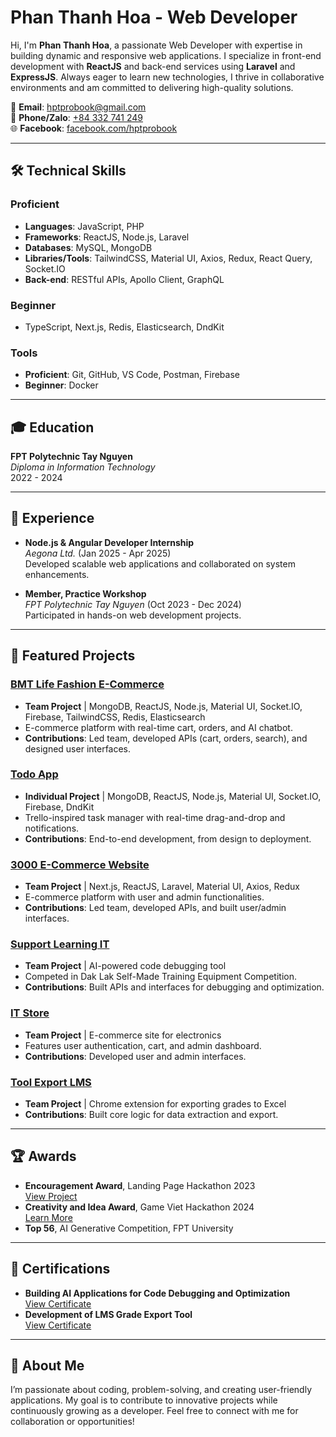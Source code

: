 # Phan Thanh Hoa - Web Developer

Hi, I'm **Phan Thanh Hoa**, a passionate Web Developer with expertise in building dynamic and responsive web applications. I specialize in front-end development with **ReactJS** and back-end services using **Laravel** and **ExpressJS**. Always eager to learn new technologies, I thrive in collaborative environments and am committed to delivering high-quality solutions.

📧 **Email**: [hptprobook@gmail.com](mailto:hptprobook@gmail.com)  
📱 **Phone/Zalo**: [+84 332 741 249](https://zalo.me/0332741249)  
🌐 **Facebook**: [facebook.com/hptprobook](https://www.facebook.com/hptprobook)

---

## 🛠️ Technical Skills

### Proficient
- **Languages**: JavaScript, PHP
- **Frameworks**: ReactJS, Node.js, Laravel
- **Databases**: MySQL, MongoDB
- **Libraries/Tools**: TailwindCSS, Material UI, Axios, Redux, React Query, Socket.IO
- **Back-end**: RESTful APIs, Apollo Client, GraphQL

### Beginner
- TypeScript, Next.js, Redis, Elasticsearch, DndKit

### Tools
- **Proficient**: Git, GitHub, VS Code, Postman, Firebase
- **Beginner**: Docker

---

## 🎓 Education
**FPT Polytechnic Tay Nguyen**  
*Diploma in Information Technology*  
2022 - 2024

---

## 💼 Experience
- **Node.js & Angular Developer Internship**  
  *Aegona Ltd.* (Jan 2025 - Apr 2025)  
  Developed scalable web applications and collaborated on system enhancements.

- **Member, Practice Workshop**  
  *FPT Polytechnic Tay Nguyen* (Oct 2023 - Dec 2024)  
  Participated in hands-on web development projects.

---

## 📂 Featured Projects

### [BMT Life Fashion E-Commerce](https://github.com/hptprobook/datn)
- **Team Project** | MongoDB, ReactJS, Node.js, Material UI, Socket.IO, Firebase, TailwindCSS, Redis, Elasticsearch
- E-commerce platform with real-time cart, orders, and AI chatbot.
- **Contributions**: Led team, developed APIs (cart, orders, search), and designed user interfaces.

### [Todo App](https://github.com/hptprobook/frontend-framework)
- **Individual Project** | MongoDB, ReactJS, Node.js, Material UI, Socket.IO, Firebase, DndKit
- Trello-inspired task manager with real-time drag-and-drop and notifications.
- **Contributions**: End-to-end development, from design to deployment.

### [3000 E-Commerce Website](https://github.com/hptprobook/3000)
- **Team Project** | Next.js, ReactJS, Laravel, Material UI, Axios, Redux
- E-commerce platform with user and admin functionalities.
- **Contributions**: Led team, developed APIs, and built user/admin interfaces.

### [Support Learning IT](https://github.com/hptprobook/trainning_equipment_2024)
- **Team Project** | AI-powered code debugging tool
- Competed in Dak Lak Self-Made Training Equipment Competition.
- **Contributions**: Built APIs and interfaces for debugging and optimization.

### [IT Store](https://github.com/hptprobook/DuAnMau-NoCode)
- **Team Project** | E-commerce site for electronics
- Features user authentication, cart, and admin dashboard.
- **Contributions**: Developed user and admin interfaces.

### [Tool Export LMS](https://chromewebstore.google.com/detail/export-score/nligchepkpodlccjkjliepebgloolfee?authuser=0&hl=vi)
- **Team Project** | Chrome extension for exporting grades to Excel
- **Contributions**: Built core logic for data extraction and export.

---

## 🏆 Awards
- **Encouragement Award**, Landing Page Hackathon 2023  
  [View Project](https://landing-page-hackathon.vercel.app)
- **Creativity and Idea Award**, Game Viet Hackathon 2024  
  [Learn More](https://caodang.fpt.edu.vn/tin-tuc-poly/blog/nhin-lai-tran-chung-ket-game-viet-hackathon-90-ngay-tao-dung-tuong-lai.html)
- **Top 56**, AI Generative Competition, FPT University

---

## 📜 Certifications
- **Building AI Applications for Code Debugging and Optimization**  
  [View Certificate](https://xuongthuchanh.poly.edu.vn/certificate/PK02909/65d447264c768e0c1dbef624)
- **Development of LMS Grade Export Tool**  
  [View Certificate](https://xuongthuchanh.poly.edu.vn/certificate/PK02909/65fbb01783e27d8e3458d8a6)

---

## 🌟 About Me
I’m passionate about coding, problem-solving, and creating user-friendly applications. My goal is to contribute to innovative projects while continuously growing as a developer. Feel free to connect with me for collaboration or opportunities!
